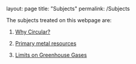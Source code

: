 layout: page
title: "Subjects"
permalink: /Subjects

The subjects treated on this webpage are:

 1. [Why Circular?](https://njeapp2.github.io/RWE-Track/1_Page)
 
 2. [Primary metal resources](https://njeapp2.github.io/RWE-Track/2_Page)

 4. [Limits on Greenhouse Gases](https://njeapp2.github.io/RWE-Track/3_Page)
    


